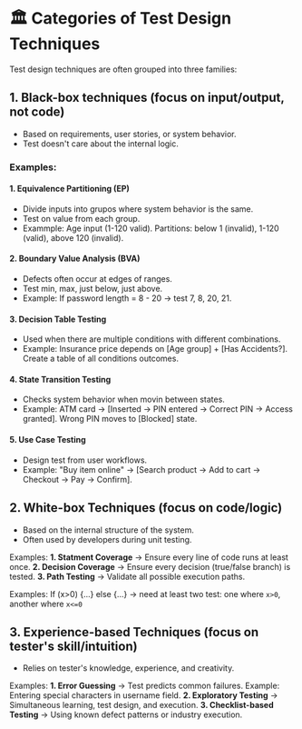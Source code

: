 # 🏛️ Categories of Test Design Techniques

Test design techniques are often grouped into three families:

## 1. Black-box techniques (focus on input/output, not code)
- Based on requirements, user stories, or system behavior.
- Test doesn't care about the internal logic.

### Examples:
#### 1. Equivalence Partitioning (EP)
- Divide inputs into grupos where system behavior is the same.
- Test on value from each group.
- Exammple: Age input (1-120 valid). Partitions: below 1 (invalid), 1-120 (valid), above 120 (invalid).

#### 2. Boundary Value Analysis (BVA)
- Defects often occur at edges of ranges.
- Test min, max, just below, just above.
- Example: If password length = 8 - 20 -> test 7, 8, 20, 21.

#### 3. Decision Table Testing
- Used when there are multiple conditions with different combinations.
- Example: Insurance price depends on [Age group] + [Has Accidents?]. Create a table of all conditions outcomes.

#### 4. State Transition Testing
- Checks system behavior when movin between states.
- Example: ATM card -> [Inserted -> PIN entered -> Correct PIN -> Access granted].
Wrong PIN moves to [Blocked] state.

#### 5. Use Case Testing
- Design test from user workflows.
- Example: "Buy item online" -> [Search product -> Add to cart -> Checkout -> Pay -> Confirm].

## 2. White-box Techniques (focus on code/logic)
- Based on the internal structure of the system.
- Often used by developers during unit testing.

Examples: 
**1. Statment Coverage** -> Ensure every line of code runs at least once.
**2. Decision Coverage** -> Ensure every decision (true/false branch) is tested.
**3. Path Testing** -> Validate all possible execution paths.

Examples: If (x>0) {...} else {...} -> need at least two test: one where `x>0`, another where `x<=0`

## 3. Experience-based Techniques (focus on tester's skill/intuition)
- Relies on tester's knowledge, experience, and creativity.

Examples:
**1. Error Guessing** -> Test predicts common failures.
Example: Entering special characters in username field.
**2. Exploratory Testing** -> Simultaneous learning, test design, and execution.
**3. Checklist-based Testing** -> Using known defect patterns or industry execution.
